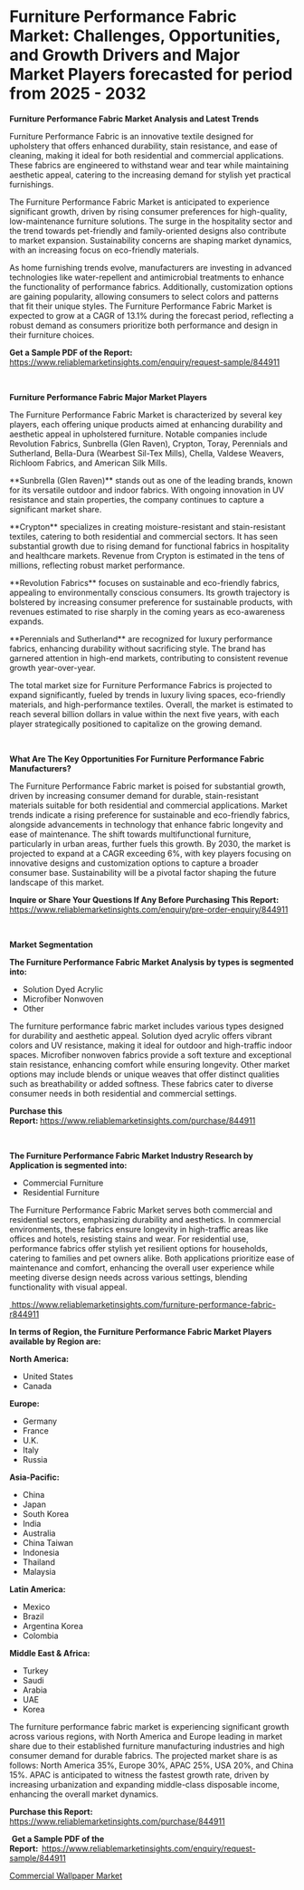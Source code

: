 <p><h1>Furniture Performance Fabric Market: Challenges, Opportunities, and Growth Drivers and Major Market Players forecasted for period from 2025 - 2032</h1></p><p><strong>Furniture Performance Fabric Market Analysis and Latest Trends</strong></p>
<p><p>Furniture Performance Fabric is an innovative textile designed for upholstery that offers enhanced durability, stain resistance, and ease of cleaning, making it ideal for both residential and commercial applications. These fabrics are engineered to withstand wear and tear while maintaining aesthetic appeal, catering to the increasing demand for stylish yet practical furnishings.</p><p>The Furniture Performance Fabric Market is anticipated to experience significant growth, driven by rising consumer preferences for high-quality, low-maintenance furniture solutions. The surge in the hospitality sector and the trend towards pet-friendly and family-oriented designs also contribute to market expansion. Sustainability concerns are shaping market dynamics, with an increasing focus on eco-friendly materials.</p><p>As home furnishing trends evolve, manufacturers are investing in advanced technologies like water-repellent and antimicrobial treatments to enhance the functionality of performance fabrics. Additionally, customization options are gaining popularity, allowing consumers to select colors and patterns that fit their unique styles. The Furniture Performance Fabric Market is expected to grow at a CAGR of 13.1% during the forecast period, reflecting a robust demand as consumers prioritize both performance and design in their furniture choices.</p></p>
<p><strong>Get a Sample PDF of the Report:&nbsp;</strong> <a href="https://www.reliablemarketinsights.com/enquiry/request-sample/844911?utm_campaign=3493&utm_medium=2&utm_source=Github&utm_content=ia&utm_term=04042025&utm_id=furniture-performance-fabric">https://www.reliablemarketinsights.com/enquiry/request-sample/844911</a></p>
<p>&nbsp;</p>
<p><strong>Furniture Performance Fabric Major Market Players</strong></p>
<p><p>The Furniture Performance Fabric Market is characterized by several key players, each offering unique products aimed at enhancing durability and aesthetic appeal in upholstered furniture. Notable companies include Revolution Fabrics, Sunbrella (Glen Raven), Crypton, Toray, Perennials and Sutherland, Bella-Dura (Wearbest Sil-Tex Mills), Chella, Valdese Weavers, Richloom Fabrics, and American Silk Mills.</p><p>**Sunbrella (Glen Raven)** stands out as one of the leading brands, known for its versatile outdoor and indoor fabrics. With ongoing innovation in UV resistance and stain properties, the company continues to capture a significant market share.</p><p>**Crypton** specializes in creating moisture-resistant and stain-resistant textiles, catering to both residential and commercial sectors. It has seen substantial growth due to rising demand for functional fabrics in hospitality and healthcare markets. Revenue from Crypton is estimated in the tens of millions, reflecting robust market performance.</p><p>**Revolution Fabrics** focuses on sustainable and eco-friendly fabrics, appealing to environmentally conscious consumers. Its growth trajectory is bolstered by increasing consumer preference for sustainable products, with revenues estimated to rise sharply in the coming years as eco-awareness expands.</p><p>**Perennials and Sutherland** are recognized for luxury performance fabrics, enhancing durability without sacrificing style. The brand has garnered attention in high-end markets, contributing to consistent revenue growth year-over-year.</p><p>The total market size for Furniture Performance Fabrics is projected to expand significantly, fueled by trends in luxury living spaces, eco-friendly materials, and high-performance textiles. Overall, the market is estimated to reach several billion dollars in value within the next five years, with each player strategically positioned to capitalize on the growing demand.</p></p>
<p>&nbsp;</p>
<p><strong>What Are The Key Opportunities For Furniture Performance Fabric Manufacturers?</strong></p>
<p><p>The Furniture Performance Fabric market is poised for substantial growth, driven by increasing consumer demand for durable, stain-resistant materials suitable for both residential and commercial applications. Market trends indicate a rising preference for sustainable and eco-friendly fabrics, alongside advancements in technology that enhance fabric longevity and ease of maintenance. The shift towards multifunctional furniture, particularly in urban areas, further fuels this growth. By 2030, the market is projected to expand at a CAGR exceeding 6%, with key players focusing on innovative designs and customization options to capture a broader consumer base. Sustainability will be a pivotal factor shaping the future landscape of this market.</p></p>
<p><strong>Inquire or Share Your Questions If Any Before Purchasing This Report:</strong> <a href="https://www.reliablemarketinsights.com/enquiry/pre-order-enquiry/844911?utm_campaign=3493&utm_medium=2&utm_source=Github&utm_content=ia&utm_term=04042025&utm_id=furniture-performance-fabric">https://www.reliablemarketinsights.com/enquiry/pre-order-enquiry/844911</a></p>
<p>&nbsp;</p>
<p><strong>Market Segmentation</strong></p>
<p><strong>The Furniture Performance Fabric Market Analysis by types is segmented into:</strong></p>
<p><ul><li>Solution Dyed Acrylic</li><li>Microfiber Nonwoven</li><li>Other</li></ul></p>
<p><p>The furniture performance fabric market includes various types designed for durability and aesthetic appeal. Solution dyed acrylic offers vibrant colors and UV resistance, making it ideal for outdoor and high-traffic indoor spaces. Microfiber nonwoven fabrics provide a soft texture and exceptional stain resistance, enhancing comfort while ensuring longevity. Other market options may include blends or unique weaves that offer distinct qualities such as breathability or added softness. These fabrics cater to diverse consumer needs in both residential and commercial settings.</p></p>
<p><strong>Purchase this Report:&nbsp;</strong><a href="https://www.reliablemarketinsights.com/purchase/844911?utm_campaign=3493&utm_medium=2&utm_source=Github&utm_content=ia&utm_term=04042025&utm_id=furniture-performance-fabric">https://www.reliablemarketinsights.com/purchase/844911</a></p>
<p>&nbsp;</p>
<p><strong>The Furniture Performance Fabric Market Industry Research by Application is segmented into:</strong></p>
<p><ul><li>Commercial Furniture</li><li>Residential Furniture</li></ul></p>
<p><p>The Furniture Performance Fabric Market serves both commercial and residential sectors, emphasizing durability and aesthetics. In commercial environments, these fabrics ensure longevity in high-traffic areas like offices and hotels, resisting stains and wear. For residential use, performance fabrics offer stylish yet resilient options for households, catering to families and pet owners alike. Both applications prioritize ease of maintenance and comfort, enhancing the overall user experience while meeting diverse design needs across various settings, blending functionality with visual appeal.</p></p>
<p><a href="https://www.reliablemarketinsights.com/furniture-performance-fabric-r844911?utm_campaign=3493&utm_medium=2&utm_source=Github&utm_content=ia&utm_term=04042025&utm_id=furniture-performance-fabric">&nbsp;https://www.reliablemarketinsights.com/furniture-performance-fabric-r844911</a></p>
<p><strong>In terms of Region, the Furniture Performance Fabric Market Players available by Region are:</strong></p>
<p>
    <p> <strong> North America: </strong>
        <ul>
            <li>United States</li>
            <li>Canada</li>
        </ul>
        </p> 
    <p> <strong> Europe: </strong>
        <ul>
            <li>Germany</li>
            <li>France</li>
            <li>U.K.</li>
            <li>Italy</li>
            <li>Russia</li>
        </ul>
        </p> 
    <p> <strong> Asia-Pacific: </strong>
        <ul>
            <li>China</li>
            <li>Japan</li>
            <li>South Korea</li>
            <li>India</li>
            <li>Australia</li>
            <li>China Taiwan</li>
            <li>Indonesia</li>
            <li>Thailand</li>
            <li>Malaysia</li>
        </ul>
        </p> 
    <p> <strong> Latin America: </strong>
        <ul>
            <li>Mexico</li>
            <li>Brazil</li>
            <li>Argentina Korea</li>
            <li>Colombia</li>
        </ul>
        </p> 
    <p> <strong> Middle East & Africa: </strong>
        <ul>
            <li>Turkey</li>
            <li>Saudi</li>
            <li>Arabia</li>
            <li>UAE</li>
            <li>Korea</li>
        </ul>
    </p>
    </p>
<p><p>The furniture performance fabric market is experiencing significant growth across various regions, with North America and Europe leading in market share due to their established furniture manufacturing industries and high consumer demand for durable fabrics. The projected market share is as follows: North America 35%, Europe 30%, APAC 25%, USA 20%, and China 15%. APAC is anticipated to witness the fastest growth rate, driven by increasing urbanization and expanding middle-class disposable income, enhancing the overall market dynamics.</p></p>
<p><strong>Purchase this Report: </strong><a href="https://www.reliablemarketinsights.com/purchase/844911?utm_campaign=3493&utm_medium=2&utm_source=Github&utm_content=ia&utm_term=04042025&utm_id=furniture-performance-fabric">https://www.reliablemarketinsights.com/purchase/844911</a></p>
<p>&nbsp;<strong>Get a Sample PDF of the Report:&nbsp;&nbsp;</strong><a href="https://www.reliablemarketinsights.com/enquiry/request-sample/844911?utm_campaign=3493&utm_medium=2&utm_source=Github&utm_content=ia&utm_term=04042025&utm_id=furniture-performance-fabric">https://www.reliablemarketinsights.com/enquiry/request-sample/844911</a></p>
<p><strong></strong></p>
<p><p><a href="https://github.com/eymermanda0p/Market-Research-Report-List-1/blob/main/commercial-wallpaper-market.md?utm_campaign=3493&utm_medium=2&utm_source=Github&utm_content=ia&utm_term=04042025&utm_id=furniture-performance-fabric">Commercial Wallpaper Market</a></p></p>